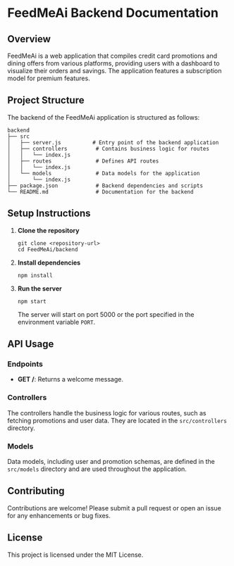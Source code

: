 # FeedMeAi Backend Documentation

## Overview
FeedMeAi is a web application that compiles credit card promotions and dining offers from various platforms, providing users with a dashboard to visualize their orders and savings. The application features a subscription model for premium features.

## Project Structure
The backend of the FeedMeAi application is structured as follows:

```
backend
├── src
│   ├── server.js          # Entry point of the backend application
│   ├── controllers         # Contains business logic for routes
│   │   └── index.js
│   ├── routes              # Defines API routes
│   │   └── index.js
│   └── models              # Data models for the application
│       └── index.js
├── package.json            # Backend dependencies and scripts
└── README.md               # Documentation for the backend
```

## Setup Instructions

1. **Clone the repository**
   ```
   git clone <repository-url>
   cd FeedMeAi/backend
   ```

2. **Install dependencies**
   ```
   npm install
   ```

3. **Run the server**
   ```
   npm start
   ```
   The server will start on port 5000 or the port specified in the environment variable `PORT`.

## API Usage

### Endpoints

- **GET /**: Returns a welcome message.
  
### Controllers
The controllers handle the business logic for various routes, such as fetching promotions and user data. They are located in the `src/controllers` directory.

### Models
Data models, including user and promotion schemas, are defined in the `src/models` directory and are used throughout the application.

## Contributing
Contributions are welcome! Please submit a pull request or open an issue for any enhancements or bug fixes.

## License
This project is licensed under the MIT License.